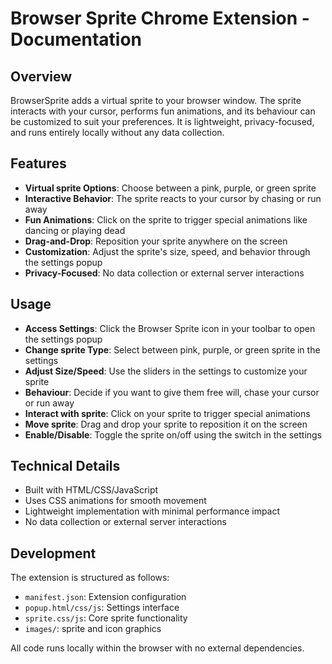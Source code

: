 # Browser Sprite Chrome Extension - Documentation

## Overview
BrowserSprite adds a virtual sprite to your browser window. The sprite interacts with your cursor, performs fun animations, and its behaviour can be customized to suit your preferences. It is lightweight, privacy-focused, and runs entirely locally without any data collection.

## Features
- **Virtual sprite Options**: Choose between a pink, purple, or green sprite
- **Interactive Behavior**: The sprite reacts to your cursor by chasing or run away
- **Fun Animations**: Click on the sprite to trigger special animations like dancing or playing dead
- **Drag-and-Drop**: Reposition your sprite anywhere on the screen
- **Customization**: Adjust the sprite's size, speed, and behavior through the settings popup
- **Privacy-Focused**: No data collection or external server interactions

## Usage
- **Access Settings**: Click the Browser Sprite icon in your toolbar to open the settings popup
- **Change sprite Type**: Select between pink, purple, or green sprite in the settings
- **Adjust Size/Speed**: Use the sliders in the settings to customize your sprite
- **Behaviour**: Decide if you want to give them free will, chase your cursor or run away
- **Interact with sprite**: Click on your sprite to trigger special animations
- **Move sprite**: Drag and drop your sprite to reposition it on the screen
- **Enable/Disable**: Toggle the sprite on/off using the switch in the settings

## Technical Details
- Built with HTML/CSS/JavaScript
- Uses CSS animations for smooth movement
- Lightweight implementation with minimal performance impact
- No data collection or external server interactions

## Development
The extension is structured as follows:
- `manifest.json`: Extension configuration
- `popup.html/css/js`: Settings interface
- `sprite.css/js`: Core sprite functionality
- `images/`: sprite and icon graphics

All code runs locally within the browser with no external dependencies.
